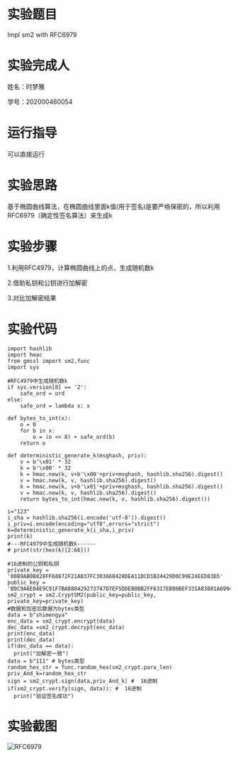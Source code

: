# 实验题目
Impl sm2 with RFC6979
# 实验完成人
姓名：时梦雅

学号：202000460054
# 运行指导
可以直接运行
# 实验思路
基于椭圆曲线算法，在椭圆曲线里面k值(用于签名)是要严格保密的，所以利用RFC6979（确定性签名算法）来生成k
# 实验步骤
1.利用RFC4979，计算椭圆曲线上的点，生成随机数k

2.借助私钥和公钥进行加解密

3.对比加解密结果
# 实验代码
    import hashlib
    import hmac
    from gmssl import sm2,func
    import sys

    #RFC4979中生成随机数k
    if sys.version[0] == '2':
        safe_ord = ord
    else:
        safe_ord = lambda x: x
        
    def bytes_to_int(x):
        o = 0
        for b in x:
            o = (o << 8) + safe_ord(b)
        return o
        
    def deterministic_generate_k(msghash, priv):
        v = b'\x01' * 32
        k = b'\x00' * 32
        k = hmac.new(k, v+b'\x00'+priv+msghash, hashlib.sha256).digest()
        v = hmac.new(k, v, hashlib.sha256).digest()
        k = hmac.new(k, v+b'\x01'+priv+msghash, hashlib.sha256).digest()
        v = hmac.new(k, v, hashlib.sha256).digest()
        return bytes_to_int(hmac.new(k, v, hashlib.sha256).digest())
        
    i="123"
    i_sha = hashlib.sha256(i.encode('utf-8')).digest()
    i_priv=i.encode(encoding="utf8",errors="strict")
    k=deterministic_generate_k(i_sha,i_priv)
    print(k)
    #---RFC4979中生成随机数k------
    # print(str(hex(k)[2:66]))

    #16进制的公钥和私钥
    private_key = '00B9AB0B828FF68872F21A837FC303668428DEA11DCD1B24429D0C99E24EED83D5'
    public_key = 'B9C9A6E04E9C91F7BA880429273747D7EF5DDEB0BB2FF6317EB00BEF331A83081A6994B8993F3F5D6EADDDB81872266C87C018FB4162F5AF347B483E24620207'
    sm2_crypt = sm2.CryptSM2(public_key=public_key, private_key=private_key)    
    #数据和加密后数据为bytes类型
    data = b"shimengya"
    enc_data = sm2_crypt.encrypt(data)
    dec_data =sm2_crypt.decrypt(enc_data)
    print(enc_data)
    print(dec_data)
    if(dec_data == data):
      print("加解密一致")
    data = b"111" # bytes类型
    random_hex_str = func.random_hex(sm2_crypt.para_len)
    priv_And_k=random_hex_str
    sign = sm2_crypt.sign(data,priv_And_k) #  16进制    
    if(sm2_crypt.verify(sign, data)): #  16进制
      print("验证签名成功")

# 实验截图
![RFC6979](https://user-images.githubusercontent.com/109722365/181920443-15e2f4b7-3206-4fa4-a1dd-9f477634c13a.png)
